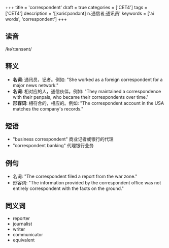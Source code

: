 +++
title = 'correspondent'
draft = true
categories = ['CET4']
tags = ['CET4']
description = '[ˌkɔrisˈpɔndənt] n.通信者;通讯员'
keywords = ['ai words', 'correspondent']
+++

## 读音
/kəˈrɪənsənt/

## 释义
- **名词**: 通讯员，记者。例如: "She worked as a foreign correspondent for a major news network."
- **名词**: 相对应的人，通信伙伴。例如: "They maintained a correspondence with their penpals, who became their correspondents over time."
- **形容词**: 相符合的，相应的。例如: "The correspondent account in the USA matches the company's records."

## 短语
- "business correspondent" 商业记者或银行的代理
- "correspondent banking" 代理银行业务

## 例句
- 名词: "The correspondent filed a report from the war zone."
- 形容词: "The information provided by the correspondent office was not entirely correspondent with the facts on the ground."

## 同义词
- reporter
- journalist
- writer
- communicator
- equivalent
